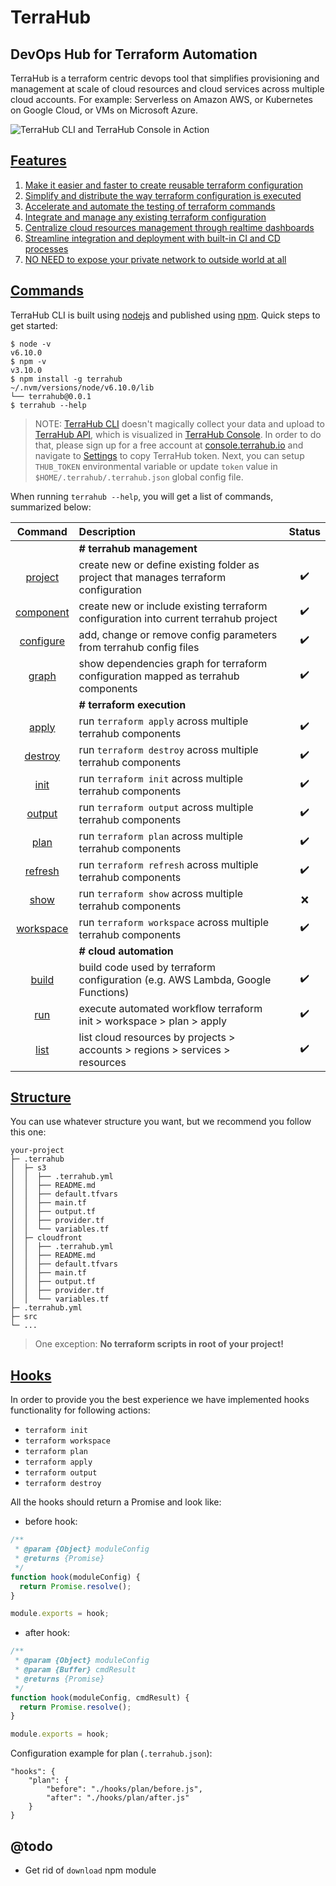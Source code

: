 # TerraHub

## DevOps Hub for Terraform Automation

TerraHub is a terraform centric devops tool that simplifies provisioning and
management at scale of cloud resources and cloud services across multiple cloud
accounts. For example: Serverless on Amazon AWS, or Kubernetes on Google Cloud,
or VMs on Microsoft Azure.

![TerraHub CLI and TerraHub Console in Action](https://raw.githubusercontent.com/TerraHubCorp/terrahub/dev/docs/images/terrahub-in-action.gif "TerraHub CLI and TerraHub Console in Action")


## [Features](https://github.com/TerraHubCorp/terrahub/blob/master/docs/features.md)

1. [Make it easier and faster to create reusable terraform configuration](https://github.com/TerraHubCorp/terrahub/blob/master/docs/features/features1.md)
2. [Simplify and distribute the way terraform configuration is executed](https://github.com/TerraHubCorp/terrahub/blob/master/docs/features/features2.md)
3. [Accelerate and automate the testing of terraform commands](https://github.com/TerraHubCorp/terrahub/blob/master/docs/features/features3.md)
4. [Integrate and manage any existing terraform configuration](https://github.com/TerraHubCorp/terrahub/blob/master/docs/features/features4.md)
5. [Centralize cloud resources management through realtime dashboards](https://github.com/TerraHubCorp/terrahub/blob/master/docs/features/features5.md)
6. [Streamline integration and deployment with built-in CI and CD processes](https://github.com/TerraHubCorp/terrahub/blob/master/docs/features/features6.md)
7. [NO NEED to expose your private network to outside world at all](https://github.com/TerraHubCorp/terrahub/blob/master/docs/features/features7.md)


## [Commands](https://github.com/TerraHubCorp/terrahub/blob/master/docs/commands.md)

TerraHub CLI is built using [nodejs](https://nodejs.org) and published using
[npm](https://www.npmjs.com). Quick steps to get started:
```shell
$ node -v
v6.10.0
$ npm -v
v3.10.0
$ npm install -g terrahub
~/.nvm/versions/node/v6.10.0/lib
└── terrahub@0.0.1
$ terrahub --help
```

> NOTE: [TerraHub CLI](https://www.npmjs.com/package/terrahub) doesn't magically
collect your data and upload to [TerraHub API](https://www.terrahub.io),
which is visualized in [TerraHub Console](https://console.terrahub.io).
In order to do that, please sign up for a free account at
[console.terrahub.io](https://console.terrahub.io) and navigate to
[Settings](https://console.terrahub.io/settings) to copy TerraHub token.
Next, you can setup `THUB_TOKEN` environmental variable or update `token` value
in `$HOME/.terrahub/.terrahub.json` global config file.

When running `terrahub --help`, you will get a list of commands, summarized below:

| Command | Description | Status |
| :---:   | :---        | :---:  |
|| **# terrahub management** ||
| [project](https://github.com/TerraHubCorp/terrahub/blob/master/docs/commands/project.md) | create new or define existing folder as project that manages terraform configuration | :heavy_check_mark: |
| [component](https://github.com/TerraHubCorp/terrahub/blob/master/docs/commands/component.md) | create new or include existing terraform configuration into current terrahub project | :heavy_check_mark: |
| [configure](https://github.com/TerraHubCorp/terrahub/blob/master/docs/commands/configure.md) | add, change or remove config parameters from terrahub config files | :heavy_check_mark: |
| [graph](https://github.com/TerraHubCorp/terrahub/blob/master/docs/commands/graph.md) | show dependencies graph for terraform configuration mapped as terrahub components | :heavy_check_mark: |
|| **# terraform execution** ||
| [apply](https://github.com/TerraHubCorp/terrahub/blob/master/docs/commands/apply.md) | run `terraform apply` across multiple terrahub components | :heavy_check_mark: |
| [destroy](https://github.com/TerraHubCorp/terrahub/blob/master/docs/commands/destroy.md) | run `terraform destroy` across multiple terrahub components | :heavy_check_mark: |
| [init](https://github.com/TerraHubCorp/terrahub/blob/master/docs/commands/init.md) | run `terraform init` across multiple terrahub components | :heavy_check_mark: |
| [output](https://github.com/TerraHubCorp/terrahub/blob/master/docs/commands/output.md) | run `terraform output` across multiple terrahub components | :heavy_check_mark: |
| [plan](https://github.com/TerraHubCorp/terrahub/blob/master/docs/commands/plan.md) | run `terraform plan` across multiple terrahub components | :heavy_check_mark: |
| [refresh](https://github.com/TerraHubCorp/terrahub/blob/master/docs/commands/refresh.md) | run `terraform refresh` across multiple terrahub components | :heavy_check_mark: |
| [show](https://github.com/TerraHubCorp/terrahub/blob/master/docs/commands/show.md) | run `terraform show` across multiple terrahub components | :x: |
| [workspace](https://github.com/TerraHubCorp/terrahub/blob/master/docs/commands/workspace.md) | run `terraform workspace` across multiple terrahub components | :heavy_check_mark: |
|| **# cloud automation** ||
| [build](https://github.com/TerraHubCorp/terrahub/blob/master/docs/commands/build.md) | build code used by terraform configuration (e.g. AWS Lambda, Google Functions) | :heavy_check_mark: |
| [run](https://github.com/TerraHubCorp/terrahub/blob/master/docs/commands/run.md) | execute automated workflow terraform init > workspace > plan > apply | :heavy_check_mark: |
| [list](https://github.com/TerraHubCorp/terrahub/blob/master/docs/commands/list.md) | list cloud resources by projects > accounts > regions > services > resources | :heavy_check_mark: |


## [Structure](https://github.com/TerraHubCorp/terrahub/blob/master/docs/structure.md)

You can use whatever structure you want, but we recommend you follow this one: 

```text
your-project
├─ .terrahub
│  ├─ s3
│  │  ├── .terrahub.yml
│  │  ├── README.md
│  │  ├── default.tfvars
│  │  ├── main.tf
│  │  ├── output.tf
│  │  ├── provider.tf
│  │  └── variables.tf
│  ├─ cloudfront
│  │  ├── .terrahub.yml
│  │  ├── README.md
│  │  ├── default.tfvars
│  │  ├── main.tf
│  │  ├── output.tf
│  │  ├── provider.tf
│  │  └── variables.tf
├─ .terrahub.yml
├─ src
└─ ...
```

> One exception: **No terraform scripts in root of your project!**


## [Hooks](https://github.com/TerraHubCorp/terrahub/blob/master/docs/hooks.md)

In order to provide you the best experience we have implemented hooks functionality for following actions: 

* `terraform init`
* `terraform workspace`
* `terraform plan`
* `terraform apply`
* `terraform output`
* `terraform destroy`

All the hooks should return a Promise and look like: 

* before hook:

```javascript
/**
 * @param {Object} moduleConfig
 * @returns {Promise}
 */
function hook(moduleConfig) {
  return Promise.resolve();
}

module.exports = hook;
```

* after hook:

```javascript
/**
 * @param {Object} moduleConfig
 * @param {Buffer} cmdResult
 * @returns {Promise}
 */
function hook(moduleConfig, cmdResult) {
  return Promise.resolve();
}

module.exports = hook;
```

Configuration example for plan (`.terrahub.json`):

```text
"hooks": {
    "plan": {
        "before": "./hooks/plan/before.js",
        "after": "./hooks/plan/after.js"
    }
}
```


## @todo

- Get rid of `download` npm module
